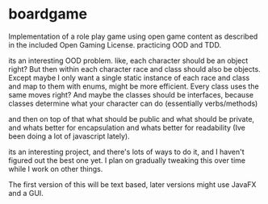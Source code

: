 # boardgame
Implementation of a role play game using open game content as described in the included Open Gaming License.
practicing OOD and TDD.

its an interesting OOD problem. like, each character should be an object right? But then within each character race and class should also be objects.
Except maybe I only want a single static instance of each race and class and map to them with enums, might be more efficient. Every class uses the same moves right?
And maybe the classes should be interfaces, because classes determine what your character can do (essentially verbs/methods)

and then on top of that what should be public and what should be private, and whats better for encapsulation and whats better for readability (Ive been doing a lot of javascript lately).

its an interesting project, and there's lots of ways to do it, and I haven't figured out the best one yet. I plan on gradually tweaking this over time while I work on other things.

The first version of this will be text based, later versions might use JavaFX and a GUI.